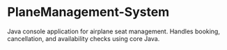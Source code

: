 # PlaneManagement-System
 Java console application for airplane seat management. Handles booking, cancellation, and availability checks using core Java.
